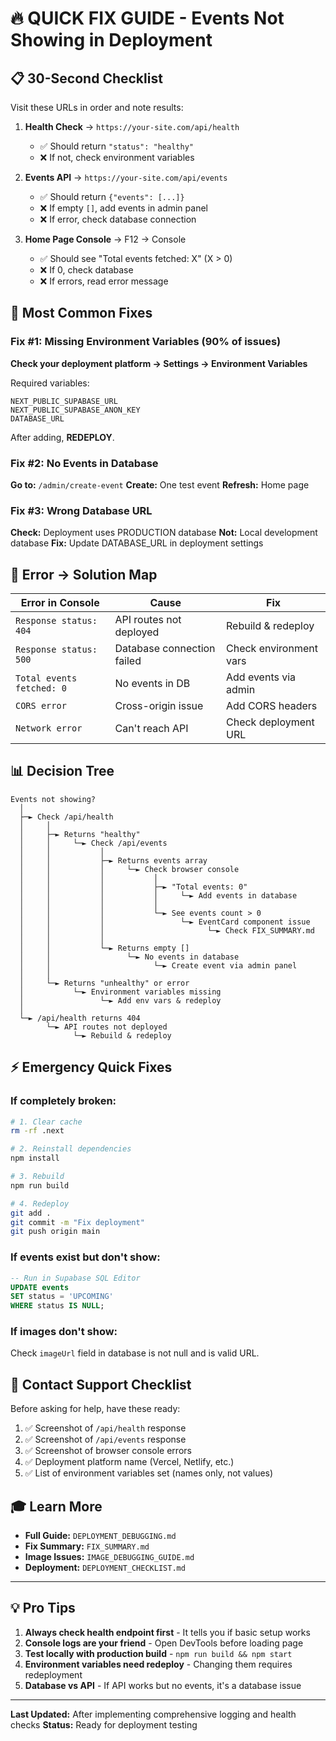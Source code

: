 # 🔥 QUICK FIX GUIDE - Events Not Showing in Deployment

## 📋 30-Second Checklist

Visit these URLs in order and note results:

1. **Health Check** → `https://your-site.com/api/health`

   - ✅ Should return `"status": "healthy"`
   - ❌ If not, check environment variables

2. **Events API** → `https://your-site.com/api/events`

   - ✅ Should return `{"events": [...]}`
   - ❌ If empty `[]`, add events in admin panel
   - ❌ If error, check database connection

3. **Home Page Console** → F12 → Console
   - ✅ Should see "Total events fetched: X" (X > 0)
   - ❌ If 0, check database
   - ❌ If errors, read error message

## 🎯 Most Common Fixes

### Fix #1: Missing Environment Variables (90% of issues)

**Check your deployment platform → Settings → Environment Variables**

Required variables:

```
NEXT_PUBLIC_SUPABASE_URL
NEXT_PUBLIC_SUPABASE_ANON_KEY
DATABASE_URL
```

After adding, **REDEPLOY**.

### Fix #2: No Events in Database

**Go to:** `/admin/create-event`
**Create:** One test event
**Refresh:** Home page

### Fix #3: Wrong Database URL

**Check:** Deployment uses PRODUCTION database
**Not:** Local development database
**Fix:** Update DATABASE_URL in deployment settings

## 🚨 Error → Solution Map

| Error in Console          | Cause                      | Fix                    |
| ------------------------- | -------------------------- | ---------------------- |
| `Response status: 404`    | API routes not deployed    | Rebuild & redeploy     |
| `Response status: 500`    | Database connection failed | Check environment vars |
| `Total events fetched: 0` | No events in DB            | Add events via admin   |
| `CORS error`              | Cross-origin issue         | Add CORS headers       |
| `Network error`           | Can't reach API            | Check deployment URL   |

## 📊 Decision Tree

```
Events not showing?
  │
  ├─► Check /api/health
  │     │
  │     ├─► Returns "healthy"
  │     │     └─► Check /api/events
  │     │           │
  │     │           ├─► Returns events array
  │     │           │     └─► Check browser console
  │     │           │           │
  │     │           │           ├─► "Total events: 0"
  │     │           │           │     └─► Add events in database
  │     │           │           │
  │     │           │           └─► See events count > 0
  │     │           │                 └─► EventCard component issue
  │     │           │                       └─► Check FIX_SUMMARY.md
  │     │           │
  │     │           └─► Returns empty []
  │     │                 └─► No events in database
  │     │                       └─► Create event via admin panel
  │     │
  │     └─► Returns "unhealthy" or error
  │           └─► Environment variables missing
  │                 └─► Add env vars & redeploy
  │
  └─► /api/health returns 404
        └─► API routes not deployed
              └─► Rebuild & redeploy
```

## ⚡ Emergency Quick Fixes

### If completely broken:

```bash
# 1. Clear cache
rm -rf .next

# 2. Reinstall dependencies
npm install

# 3. Rebuild
npm run build

# 4. Redeploy
git add .
git commit -m "Fix deployment"
git push origin main
```

### If events exist but don't show:

```sql
-- Run in Supabase SQL Editor
UPDATE events
SET status = 'UPCOMING'
WHERE status IS NULL;
```

### If images don't show:

Check `imageUrl` field in database is not null and is valid URL.

## 📱 Contact Support Checklist

Before asking for help, have these ready:

1. ✅ Screenshot of `/api/health` response
2. ✅ Screenshot of `/api/events` response
3. ✅ Screenshot of browser console errors
4. ✅ Deployment platform name (Vercel, Netlify, etc.)
5. ✅ List of environment variables set (names only, not values)

## 🎓 Learn More

- **Full Guide:** `DEPLOYMENT_DEBUGGING.md`
- **Fix Summary:** `FIX_SUMMARY.md`
- **Image Issues:** `IMAGE_DEBUGGING_GUIDE.md`
- **Deployment:** `DEPLOYMENT_CHECKLIST.md`

---

## 💡 Pro Tips

1. **Always check health endpoint first** - It tells you if basic setup works
2. **Console logs are your friend** - Open DevTools before loading page
3. **Test locally with production build** - `npm run build && npm start`
4. **Environment variables need redeploy** - Changing them requires redeployment
5. **Database vs API** - If API works but no events, it's a database issue

---

**Last Updated:** After implementing comprehensive logging and health checks
**Status:** Ready for deployment testing
